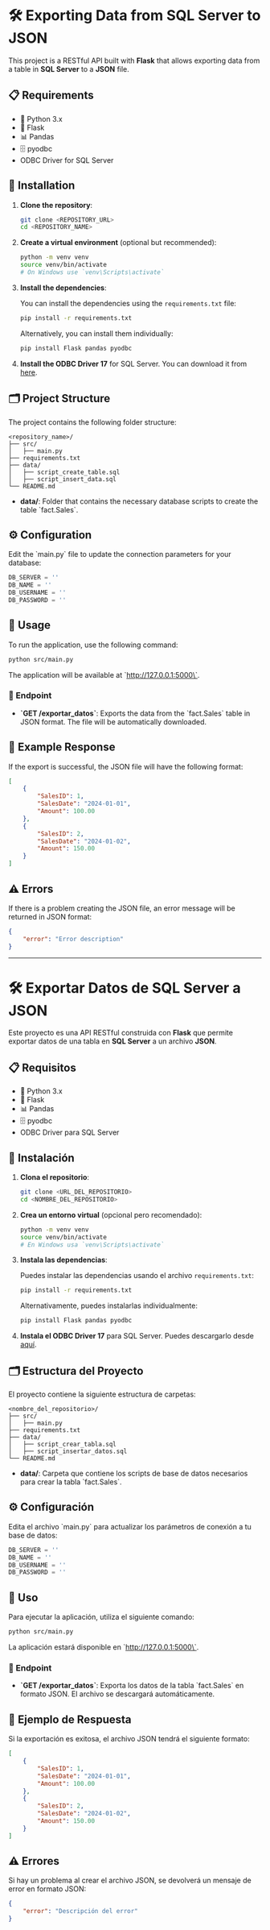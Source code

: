 # 🛠 Exporting Data from SQL Server to JSON

This project is a RESTful API built with **Flask** that allows exporting data from a table in **SQL Server** to a **JSON** file.

## 📋 Requirements

- 🐍 Python 3.x
- 🚀 Flask
- 📊 Pandas
- 🗄️ pyodbc
- ODBC Driver for SQL Server

## 🔧 Installation

1. **Clone the repository**:

   ```bash
   git clone <REPOSITORY_URL>
   cd <REPOSITORY_NAME>
   ```

2. **Create a virtual environment** (optional but recommended):

   ```bash
   python -m venv venv
   source venv/bin/activate  
   # On Windows use `venv\Scripts\activate`
   ```

3. **Install the dependencies**:

   You can install the dependencies using the `requirements.txt` file:

   ```bash
   pip install -r requirements.txt
   ```

   Alternatively, you can install them individually:

   ```bash
   pip install Flask pandas pyodbc
   ```

4. **Install the ODBC Driver 17** for SQL Server. You can download it from [here](https://docs.microsoft.com/en-us/sql/connect/odbc/download-odbc-driver-for-sql-server).

## 🗂️ Project Structure

The project contains the following folder structure:

```
<repository_name>/
├── src/
│   ├── main.py
├── requirements.txt
├── data/
│   ├── script_create_table.sql
│   ├── script_insert_data.sql
└── README.md
```

- **data/**: Folder that contains the necessary database scripts to create the table \`fact.Sales\`.

## ⚙️ Configuration

Edit the \`main.py\` file to update the connection parameters for your database:

```python
DB_SERVER = ''
DB_NAME = ''
DB_USERNAME = ''
DB_PASSWORD = ''
```

## 🚀 Usage

To run the application, use the following command:

```bash
python src/main.py
```

The application will be available at \`http://127.0.0.1:5000\`.

### 📡 Endpoint

- **\`GET /exportar_datos\`**: Exports the data from the \`fact.Sales\` table in JSON format. The file will be automatically downloaded.

## 📄 Example Response

If the export is successful, the JSON file will have the following format:

```json
[
    {
        "SalesID": 1,
        "SalesDate": "2024-01-01",
        "Amount": 100.00
    },
    {
        "SalesID": 2,
        "SalesDate": "2024-01-02",
        "Amount": 150.00
    }
]
```

## ⚠️ Errors

If there is a problem creating the JSON file, an error message will be returned in JSON format:

```json
{
    "error": "Error description"
}
```

---

# 🛠 Exportar Datos de SQL Server a JSON

Este proyecto es una API RESTful construida con **Flask** que permite exportar datos de una tabla en **SQL Server** a un archivo **JSON**.

## 📋 Requisitos

- 🐍 Python 3.x
- 🚀 Flask
- 📊 Pandas
- 🗄️ pyodbc
- ODBC Driver para SQL Server

## 🔧 Instalación

1. **Clona el repositorio**:

   ```bash
   git clone <URL_DEL_REPOSITORIO>
   cd <NOMBRE_DEL_REPOSITORIO>
   ```

2. **Crea un entorno virtual** (opcional pero recomendado):

   ```bash
   python -m venv venv
   source venv/bin/activate  
   # En Windows usa `venv\Scripts\activate`
   ```

3. **Instala las dependencias**:

   Puedes instalar las dependencias usando el archivo `requirements.txt`:

   ```bash
   pip install -r requirements.txt
   ```

   Alternativamente, puedes instalarlas individualmente:

   ```bash
   pip install Flask pandas pyodbc
   ```

4. **Instala el ODBC Driver 17** para SQL Server. Puedes descargarlo desde [aquí](https://docs.microsoft.com/en-us/sql/connect/odbc/download-odbc-driver-for-sql-server).

## 🗂️ Estructura del Proyecto

El proyecto contiene la siguiente estructura de carpetas:

```
<nombre_del_repositorio>/
├── src/
│   ├── main.py
├── requirements.txt
├── data/
│   ├── script_crear_tabla.sql
│   ├── script_insertar_datos.sql
└── README.md
```

- **data/**: Carpeta que contiene los scripts de base de datos necesarios para crear la tabla \`fact.Sales\`.

## ⚙️ Configuración

Edita el archivo \`main.py\` para actualizar los parámetros de conexión a tu base de datos:

```python
DB_SERVER = ''
DB_NAME = ''
DB_USERNAME = ''
DB_PASSWORD = ''
```

## 🚀 Uso

Para ejecutar la aplicación, utiliza el siguiente comando:

```bash
python src/main.py
```

La aplicación estará disponible en \`http://127.0.0.1:5000\`.

### 📡 Endpoint

- **\`GET /exportar_datos\`**: Exporta los datos de la tabla \`fact.Sales\` en formato JSON. El archivo se descargará automáticamente.

## 📄 Ejemplo de Respuesta

Si la exportación es exitosa, el archivo JSON tendrá el siguiente formato:

```json
[
    {
        "SalesID": 1,
        "SalesDate": "2024-01-01",
        "Amount": 100.00
    },
    {
        "SalesID": 2,
        "SalesDate": "2024-01-02",
        "Amount": 150.00
    }
]
```

## ⚠️ Errores

Si hay un problema al crear el archivo JSON, se devolverá un mensaje de error en formato JSON:

```json
{
    "error": "Descripción del error"
}
```
